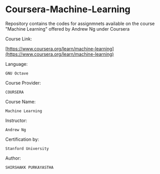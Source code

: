 # Coursera-Machine-Learning
Repository contains the codes for assignmnets available on the course "Machine Learning" offered by Andrew Ng under Coursera

Course Link:

      
[https://www.coursera.org/learn/machine-learning](https://www.coursera.org/learn/machine-learning)


    
Language:

    GNU Octave
    
Course Provider:

    COURSERA
    
Course Name:

    Machine Learning
        
Instructor:

    Andrew Ng
    
Certification by:

    Stanford University
    
    
Author:

    SHIRSHAKK PURKAYASTHA
    
    
